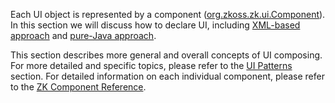 Each UI object is represented by a component
([org.zkoss.zk.ui.Component](https://www.zkoss.org/javadoc/latest/zk/org/zkoss/zk/ui/Component.html)). In this
section we will discuss how to declare UI, including [XML-based approach]({{site.baseurl}}/zk_dev_ref/ui_composing/zuml) and
[pure-Java approach]({{site.baseurl}}/zk_dev_ref/ui_composing/richlet).

This section describes more general and overall concepts of UI
composing. For more detailed and specific topics, please refer to the
[UI Patterns]({{site.baseurl}}/zk_dev_ref/ui_patterns) section.
For detailed information on each individual component, please refer to
the [ZK Component Reference](zk_component_reference).
